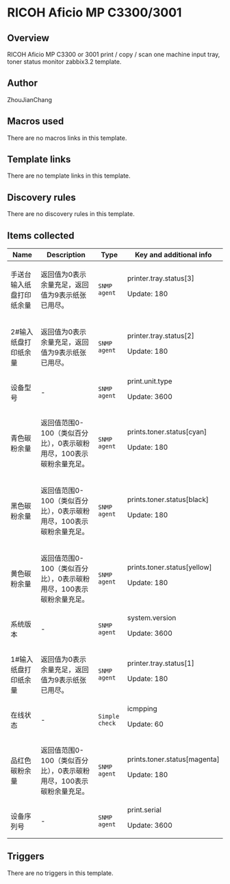 # RICOH Aficio MP C3300/3001

## Overview

RICOH Aficio MP C3300 or 3001 print / copy / scan one machine input tray, toner status monitor zabbix3.2 template.



## Author

ZhouJianChang

## Macros used

There are no macros links in this template.

## Template links

There are no template links in this template.

## Discovery rules

There are no discovery rules in this template.

## Items collected

|Name|Description|Type|Key and additional info|
|----|-----------|----|----|
|手送台输入纸盘打印纸余量|<p>返回值为0表示余量充足，返回值为9表示纸张已用尽。</p>|`SNMP agent`|printer.tray.status[3]<p>Update: 180</p>|
|2#输入纸盘打印纸余量|<p>返回值为0表示余量充足，返回值为9表示纸张已用尽。</p>|`SNMP agent`|printer.tray.status[2]<p>Update: 180</p>|
|设备型号|<p>-</p>|`SNMP agent`|print.unit.type<p>Update: 3600</p>|
|青色碳粉余量|<p>返回值范围0-100（类似百分比），0表示碳粉用尽，100表示碳粉余量充足。</p>|`SNMP agent`|prints.toner.status[cyan]<p>Update: 180</p>|
|黑色碳粉余量|<p>返回值范围0-100（类似百分比），0表示碳粉用尽，100表示碳粉余量充足。</p>|`SNMP agent`|prints.toner.status[black]<p>Update: 180</p>|
|黄色碳粉余量|<p>返回值范围0-100（类似百分比），0表示碳粉用尽，100表示碳粉余量充足。</p>|`SNMP agent`|prints.toner.status[yellow]<p>Update: 180</p>|
|系统版本|<p>-</p>|`SNMP agent`|system.version<p>Update: 3600</p>|
|1#输入纸盘打印纸余量|<p>返回值为0表示余量充足，返回值为9表示纸张已用尽。</p>|`SNMP agent`|printer.tray.status[1]<p>Update: 180</p>|
|在线状态|<p>-</p>|`Simple check`|icmpping<p>Update: 60</p>|
|品红色碳粉余量|<p>返回值范围0-100（类似百分比），0表示碳粉用尽，100表示碳粉余量充足。</p>|`SNMP agent`|prints.toner.status[magenta]<p>Update: 180</p>|
|设备序列号|<p>-</p>|`SNMP agent`|print.serial<p>Update: 3600</p>|


## Triggers

There are no triggers in this template.

